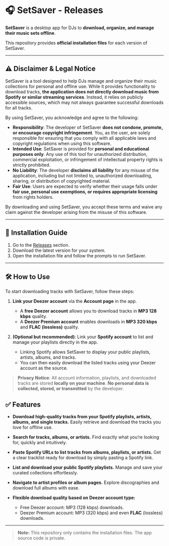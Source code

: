 # 🎧 SetSaver - Releases

**SetSaver** is a desktop app for DJs to **download, organize, and manage their music sets offline**.

This repository provides **official installation files** for each version of SetSaver.

---

## ⚠️ Disclaimer & Legal Notice

SetSaver is a tool designed to help DJs manage and organize their music collections for personal and offline use. While it provides functionality to download tracks, **the application does not directly download music from Spotify or similar streaming services**. Instead, it relies on publicly accessible sources, which may not always guarantee successful downloads for all tracks.

By using SetSaver, you acknowledge and agree to the following:

* **Responsibility**: The developer of SetSaver **does not condone, promote, or encourage copyright infringement**. You, as the user, are solely responsible for ensuring that you comply with all applicable laws and copyright regulations when using this software.
* **Intended Use**: SetSaver is provided for **personal and educational purposes only**. Any use of this tool for unauthorized distribution, commercial exploitation, or infringement of intellectual property rights is strictly prohibited.
* **No Liability**: The developer **disclaims all liability** for any misuse of the application, including but not limited to, unauthorized downloading, sharing, or distribution of copyrighted material.
* **Fair Use**: Users are expected to verify whether their usage falls under **fair use, personal use exemptions, or requires appropriate licensing** from rights holders.

By downloading and using SetSaver, you accept these terms and waive any claim against the developer arising from the misuse of this software.

---

## 🚀 Installation Guide

1. Go to the [Releases](https://github.com/therealllama/set-saver/releases) section.
2. Download the latest version for your system.
3. Open the installation file and follow the prompts to run SetSaver.

---

## 🛠️ How to Use

To start downloading tracks with SetSaver, follow these steps:

1. **Link your Deezer account** via the **Account page** in the app.

   * A **free Deezer account** allows you to download tracks in **MP3 128 kbps** quality.
   * A **Deezer Premium account** enables downloads in **MP3 320 kbps** and **FLAC (lossless)** quality.

2. **(Optional but recommended)**: Link your **Spotify account** to list and manage your playlists directly in the app.

   * Linking Spotify allows SetSaver to display your public playlists, artists, albums, and tracks.
   * You can then easily download the listed tracks using your Deezer account as the source.

> **Privacy Notice**: All account information, playlists, and downloaded tracks are stored **locally on your machine**. **No personal data is collected, stored, or transmitted** by the developer.

## ✅ Features

* **Download high-quality tracks from your Spotify playlists, artists, albums, and single tracks.**
  Easily retrieve and download the tracks you love for offline use.

* **Search for tracks, albums, or artists.**
  Find exactly what you’re looking for, quickly and intuitively.

* **Paste Spotify URLs to list tracks from albums, playlists, or artists.**
  Get a clear tracklist ready for download by simply pasting a Spotify link.

* **List and download your public Spotify playlists.**
  Manage and save your curated collections effortlessly.

* **Navigate to artist profiles or album pages.**
  Explore discographies and download full albums with ease.

* **Flexible download quality based on Deezer account type:**

  * Free Deezer account: MP3 (128 kbps) downloads.
  * Deezer Premium account: MP3 (320 kbps) and even **FLAC** (lossless) downloads.

---

> **Note:** This repository only contains the installation files. The app source code is private.

